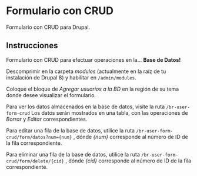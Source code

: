 Formulario con CRUD
===================

Formulario con CRUD para Drupal.

Instrucciones
-------------

Formulario con CRUD para efectuar operaciones en la... **Base de Datos!**

Descomprimir en la carpeta *modules* (actualmente en la raíz de tu instalación de Drupal 8) 
y habilitar en `/admin/modules`.

Coloque el bloque de *Agregar usuarios a la BD* en la región de su tema donde desee visualizar el formulario.

Para ver los datos almacenados en la base de datos, visite la ruta `/br-user-form-crud`
Los datos serán mostrados en una tabla, con las operaciones de *Borrar* y *Editar* correspondientes.

Para editar una fila de la base de datos, utilice la ruta `/br-user-form-crud/form/datos?num={num}` , 
dónde *{num}* corresponde al número de ID de la fila correspondiente.

Para eliminar una fila de la base de datos, utilice la ruta `/br-user-form-crud/form/delete/{cid}` , 
dónde *{cid}* corresponde al número de ID de la fila correspondiente.
